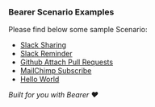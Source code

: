 ### Bearer Scenario Examples

Please find below some sample Scenario:
- [Slack Sharing](https://github.com/Bearer/slack-sharing-example)
- [Slack Reminder](./SlackReminder)
- [Github Attach Pull Requests](./GitHubAttachPullRequestsBeta4)
- [MailChimp Subscribe](./mailchimpSubscribe)
- [Hello World](./helloWorld)


*Built for you with Bearer ❤️*
